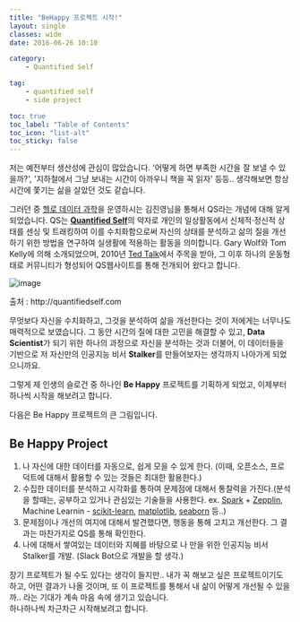 ```yaml
---
title: "BeHappy 프로젝트 시작!"
layout: single
classes: wide
date: 2016-06-26 10:10

category: 
    - Quantified Self

tag:
    - quantified self
    - side project

toc: true
toc_label: "Table of Contents"
toc_icon: "list-alt"
toc_sticky: false
---
```



 저는 예전부터 생산성에 관심이 많았습니다. '어떻게 하면 부족한 시간을 잘 보낼 수 있을까?', '지하철에서 그냥 보내는 시간이 아까우니 책을 꼭 읽자' 등등.. 생각해보면 항상 시간에 쫓기는 삶을 살았던 것도 같습니다.

 그러던 중 [헬로 데이터 과학](http://www.hellodatascience.com/?page_id=25)을 운영하시는 김진영님을 통해서 QS라는 개념에 대해 알게되었습니다. QS는 [**Quantified Self**](http://quantifiedself.com/)의 약자로 개인의 일상활동에서 신체적·정신적 상태를 센싱 및 트래킹하여 이를 수치화함으로써 자신의 상태를 분석하고 삶의 질을 개선하기 위한 방법을 연구하여 실생활에 적용하는 활동을 의미합니다. Gary Wolf와 Tom Kelly에 의해 소개되었으며, 2010년 [Ted Talk](https://www.ted.com/talks/gary_wolf_the_quantified_self?language=ko)에서 주목을 받아, 그 이후 하나의 운동형태로 커뮤니티가 형성되어 QS웹사이트를 통해 전개되어 왔다고 합니다.

 ![image](https://github.com/DongjunLee/BeAwesomeToday/raw/master/images/quantified_self_logo_2x.gif)
 <figcaption class="caption"> 출처 : http://quantifiedself.com</figcaption>

 무엇보다 자신을 수치화하고, 그것을 분석하여 삶을 개선한다는 것이 저에게는 너무나도 매력적으로 보였습니다. 그 동안 시간의 질에 대한 고민을 해결할 수 있고, **Data Scientist**가 되기 위한 하나의 과정으로 자신을 분석하는 것과 더불어, 이 데이터들을 기반으로 저 자신만의 인공지능 비서 **Stalker**를 만들어보자는 생각까지 나아가게 되었으니까요.

 그렇게 제 인생의 슬로건 중 하나인 **Be Happy** 프로젝트를 기획하게 되었고, 이제부터 하나씩 시작을 해보려고 합니다.

 다음은 Be Happy 프로젝트의 큰 그림입니다.

## Be Happy Project

1. 나 자신에 대한 데이터를 자동으로, 쉽게 모을 수 있게 한다. (이때, 오픈소스, 프로덕트에 대해서 활용할 수 있는 것들은 최대한 활용한다.)
2. 수집한 데이터를 분석하고 시각화를 통하여 문제점에 대해서 통찰력을 가진다.(분석을 할때는, 공부하고 있거나 관심있는 기술들을 사용한다. ex. [Spark](http://spark.apache.org/) + [Zepplin](https://zeppelin.apache.org/), Machine Learnin - [scikit-learn](http://scikit-learn.org/), [matplotlib](http://matplotlib.org/), [seaborn](https://web.stanford.edu/~mwaskom/software/seaborn/) 등..)
3. 문제점이나 개선의 여지에 대해서 발견했다면, 행동을 통해 고치고 개선한다. 그 결과는 마찬가지로 QS를 통해 확인한다.
4. 나에 대해서 쌓여있는 데이터와 지혜를 바탕으로 나 만을 위한 인공지능 비서 Stalker를 개발. (Slack Bot으로 개발을 할 생각.)

장기 프로젝트가 될 수도 있다는 생각이 들지만.. 내가 꼭 해보고 싶은 프로젝트이기도 하고, 어떤 결과가 나올 것이며, 또 이 프로젝트를 통해서 내 삶이 어떻게 개선될 수 있을까.. 라는 기대가 계속 마음 속에 생기고 있습니다.   
 하나하나씩 차근차근 시작해보려고 합니다.

